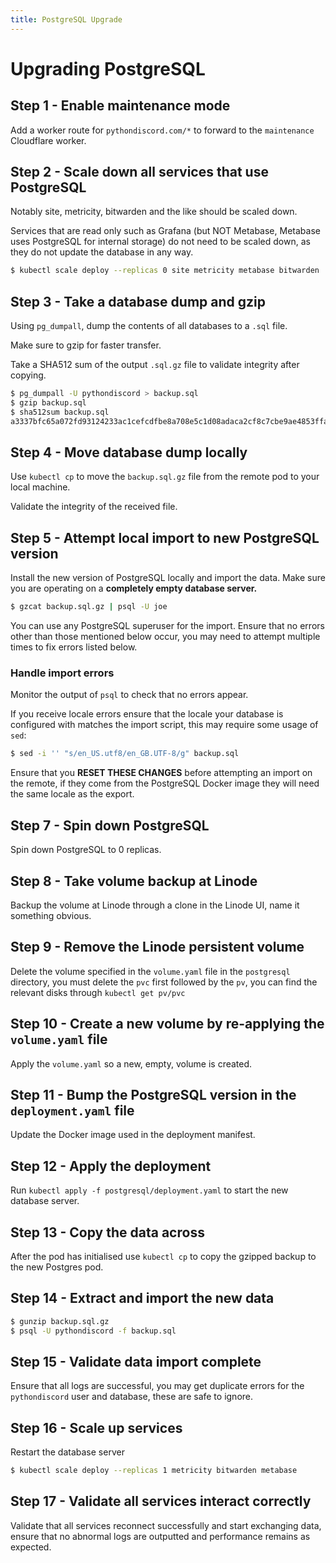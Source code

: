 ```yaml
---
title: PostgreSQL Upgrade
---
```


# Upgrading PostgreSQL

## Step 1 - Enable maintenance mode

Add a worker route for `pythondiscord.com/*` to forward to the `maintenance` Cloudflare worker.

## Step 2 - Scale down all services that use PostgreSQL

Notably site, metricity, bitwarden and the like should be scaled down.

Services that are read only such as Grafana (but NOT Metabase, Metabase uses PostgreSQL for internal storage) do not need to be scaled down, as they do not update the database in any way.

```bash
$ kubectl scale deploy --replicas 0 site metricity metabase bitwarden ...
```

## Step 3 - Take a database dump and gzip

Using `pg_dumpall`, dump the contents of all databases to a `.sql` file.

Make sure to gzip for faster transfer.

Take a SHA512 sum of the output `.sql.gz` file to validate integrity after copying.

```bash
$ pg_dumpall -U pythondiscord > backup.sql
$ gzip backup.sql
$ sha512sum backup.sql
a3337bfc65a072fd93124233ac1cefcdfbe8a708e5c1d08adaca2cf8c7cbe9ae4853ffab8c5cfbe943182355eaa701012111a420b29cc4f74d1e87f9df3af459  backup.sql
```

## Step 4 - Move database dump locally

Use `kubectl cp` to move the `backup.sql.gz` file from the remote pod to your local machine.

Validate the integrity of the received file.

## Step 5 - Attempt local import to new PostgreSQL version

Install the new version of PostgreSQL locally and import the data. Make sure you are operating on a **completely empty database server.**

```bash
$ gzcat backup.sql.gz | psql -U joe
```

You can use any PostgreSQL superuser for the import. Ensure that no errors other than those mentioned below occur, you may need to attempt multiple times to fix errors listed below.

### Handle import errors

Monitor the output of `psql` to check that no errors appear.

If you receive locale errors ensure that the locale your database is configured with matches the import script, this may require some usage of `sed`:

```bash
$ sed -i '' "s/en_US.utf8/en_GB.UTF-8/g" backup.sql
```

Ensure that you **RESET THESE CHANGES** before attempting an import on the remote, if they come from the PostgreSQL Docker image they will need the same locale as the export.

## Step 7 - Spin down PostgreSQL

Spin down PostgreSQL to 0 replicas.

## Step 8 - Take volume backup at Linode

Backup the volume at Linode through a clone in the Linode UI, name it something obvious.

## Step 9 - Remove the Linode persistent volume

Delete the volume specified in the `volume.yaml` file in the `postgresql` directory, you must delete the `pvc` first followed by the `pv`, you can find the relevant disks through `kubectl get pv/pvc`

## Step 10 - Create a new volume by re-applying the `volume.yaml` file

Apply the `volume.yaml` so a new, empty, volume is created.

## Step 11 - Bump the PostgreSQL version in the `deployment.yaml` file

Update the Docker image used in the deployment manifest.

## Step 12 - Apply the deployment

Run `kubectl apply -f postgresql/deployment.yaml` to start the new database server.

## Step 13 - Copy the data across

After the pod has initialised use `kubectl cp` to copy the gzipped backup to the new Postgres pod.

## Step 14 - Extract and import the new data

```bash
$ gunzip backup.sql.gz
$ psql -U pythondiscord -f backup.sql
```

## Step 15 - Validate data import complete

Ensure that all logs are successful, you may get duplicate errors for the `pythondiscord` user and database, these are safe to ignore.

## Step 16 - Scale up services

Restart the database server

```bash
$ kubectl scale deploy --replicas 1 metricity bitwarden metabase
```

## Step 17 - Validate all services interact correctly

Validate that all services reconnect successfully and start exchanging data, ensure that no abnormal logs are outputted and performance remains as expected.
